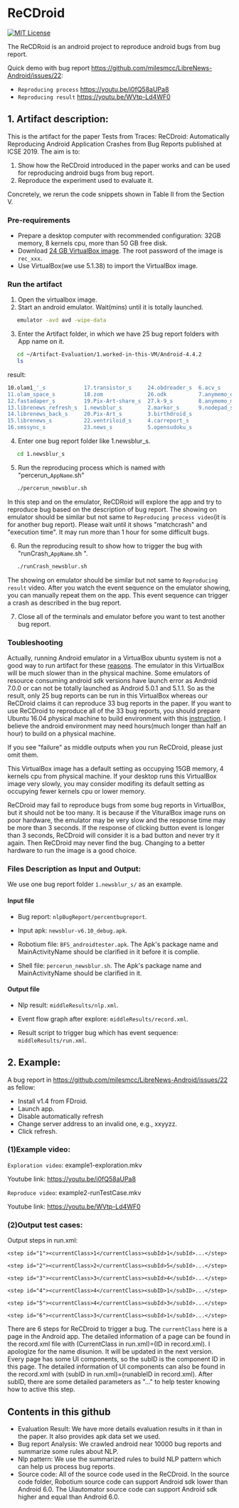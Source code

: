 # ReCDroid

[![MIT License](https://img.shields.io/github/license/xiaocong/uiautomator.svg)](http://opensource.org/licenses/MIT)


The ReCDRoid is an android project to reproduce android bugs from bug report.

Quick demo with bug report https://github.com/milesmcc/LibreNews-Android/issues/22: 
- `Reproducing process` https://youtu.be/i0fQ58aUPa8 
- `Reproducing result` https://youtu.be/WVtp-Ld4WF0 
           
## 1. Artifact description:
This is the artifact for the paper Tests from Traces:  ReCDroid: Automatically Reproducing Android
Application Crashes from Bug Reports published at ICSE 2019. The aim is to:

1. Show how the ReCDroid introduced in the paper works and can be used for reproducing android bugs from bug report.
2. Reproduce the experiment used to evaluate it.

Concretely, we rerun the code snippets shown in Table II from the Section V.

### Pre-requirements

- Prepare a desktop computer with recommended configuration: 32GB memory, 8 kernels cpu, more than 50 GB free disk.
- Download [24 GB VirtualBox image](https://drive.google.com/file/d/1kKdHsa9TJEyU4pYyOQPyMzZqagWBcVSX/view?usp=sharing). The root password of the image is `rec_xxx`.
- Use VirtualBox(we use 5.1.38) to import the VirtualBox image.

### Run the artifact

1. Open the virtualbox image.
2. Start an android emulator. Wait(mins) until it is totally launched.
```sh
   emulator -avd avd -wipe-data
```
3. Enter the Artifact folder, in which we have 25 bug report folders with App name on it.
```sh
   cd ~/Artifact-Evaluation/1.worked-in-this-VM/Android-4.4.2
   ls
```
   result:
```sh
10.olam1_'_s            17.transistor_s     24.obdreader_s  6.acv_s
11.olam_space_s         18.zom              26.odk          7.anymemo_deafult_s
12.fastadaper_s         19.Pix-Art-share_s  27.k-9_s        8.anymemo_menu_s
13.librenews_refresh_s  1.newsblur_s        2.markor_s      9.nodepad_s
14.librenews_back_s     20.Pix-Art_s        3.birthdroid_s
15.librenews_s          22.ventriloid_s     4.carreport_s
16.smssync_s            23.news_s           5.opensudoku_s
```
4. Enter one bug report folder like 1.newsblur_s.
```sh
   cd 1.newsblur_s
```

5. Run the reproducing process which is named with "percerun_`AppName`.sh"
```sh
   ./percerun_newsblur.sh
```
   In this step and on the emulator, ReCDRoid will explore the app and try to reproduce bug based on the description of bug report. The showing on emulator should be similar but not same to `Reproducing process video`(it is for another bug report). Please wait until it shows "matchcrash" and "execution time". It may run more than 1 hour for some difficult bugs.

6. Run the reproducing result to show how to trigger the bug with "runCrash_`AppName`.sh ".
```sh
   ./runCrash_newsblur.sh
```
   The showing on emulator should be similar but not same to `Reproducing result` video. After you watch the event sequence on the emulator showing, you can manually repeat them on the app. This event sequence can trigger a crash as described in the bug report.
   
7. Close all of the terminals and emulator before you want to test another bug report.

### Toubleshooting

Actually, running Android emulator in a VirtualBox ubuntu system is not a good way to run artifact for these [reasons](https://stackoverflow.com/questions/14971621/android-emulator-not-starting-in-a-virtualbox-ubuntu-instance). The emulator in this VirtualBox will be much slower than in the physical machine. Some emulators of resource consuming android sdk versions have launch error as Android 7.0.0 or can not be totally launched as Android 5.0.1 and 5.1.1. So as the result, only 25 bug reports can be run in this VirtualBox whereas our ReCDroid claims it can reproduce 33 bug reports in the paper. If you want to use ReCDroid to reproduce all of the 33 bug reports, you should prepare Ubuntu 16.04 physical machine to build environment with this [instruction](https://drive.google.com/file/d/1W2HUs_6YJ3gD6qAeEUieYApiLTdCjb3Y/view?usp=sharing). I believe the android environment may need hours(much longer than half an hour) to build on a physical machine.

If you see "failure" as middle outputs when you run ReCDroid, please just omit them.

This VirtualBox image has a default setting as occupying 15GB memory, 4 kernels cpu from physical machine. If your desktop runs this VirtualBox image very slowly, you may consider modifing its default setting as occupying fewer kernels cpu or lower memory.

ReCDroid may fail to reproduce bugs from some bug reports in VirtualBox, but it should not be too many. It is because if the VituralBox image runs on poor hardware, the emulator may be very slow and the response time may be more than 3 seconds. If the response of clicking button event is longer than 3 seconds, ReCDroid will consider it is a bad button and never try it again. Then ReCDroid may never find the bug. Changing to a better hardware to run the image is a good choice.

###  Files Description as Input and Output:

We use one bug report folder `1.newsblur_s/` as an example.

#### Input file
- Bug report: `nlpBugReport/percentbugreport`.

- Input apk: `newsblur-v6.10_debug.apk`.

- Robotium file: `BFS_androidtester.apk`. The Apk's package name and MainActivityName should be clarified in it before it is complie.

- Shell file: `percerun_newsblur.sh`. The Apk's package name and MainActivityName should be clarified in it.

#### Output file
- Nlp result: `middleResults/nlp.xml`.

- Event flow graph after explore: `middleResults/record.xml`.

- Result script to trigger bug which has event sequence: `middleResults/run.xml`.

## 2. Example:
A bug report in https://github.com/milesmcc/LibreNews-Android/issues/22 as fellow:

- Install v1.4 from FDroid.
- Launch app.
- Disable automatically refresh
- Change server address to an invalid one, e.g., xxyyzz.
- Click refresh.

### (1)Example video:

`Exploration video`: example1-exploration.mkv

Youtube link: https://youtu.be/i0fQ58aUPa8

`Reproduce video`: example2-runTestCase.mkv

Youtube link: https://youtu.be/WVtp-Ld4WF0

### (2)Output test cases:
Output steps in run.xml: 

```
<step id="1"><currentClass>1</currentClass><subId>1</subId>...</step>
 
<step id="2"><currentClass>2</currentClass><subId>5</subId>...</step>

<step id="3"><currentClass>3</currentClass><subId>4</subId>...</step>

<step id="4"><currentClass>4</currentClass><subID>1</subID>...</step>

<step id="5"><currentClass>4</currentClass><subId>3</subId>...</step>

<step id="6"><currentClass>3</currentClass><subId>1</subId>...</step>
```

There are 6 steps for ReCDroid to trigger a bug. The `currentClass` here is a page in the Android app. The detailed information of a page can be found in the record.xml file with (CurrentClass in run.xml)=(ID in record.xml). I apologize for the name disunion. It will be updated in the next version. Every page has some UI components, so the subID is the component ID in this page. The detailed information of UI components can also be found in the record.xml with (subID in run.xml)=(runableID in record.xml). After subID, there are some detailed parameters as "..." to help tester knowing how to active this step.

## Contents in this github

- Evaluation Result: We have more details evaluation results in it than in the paper. It also provides apk data set we used.
- Bug report Analysis: We crawled android near 10000 bug reports and summarize some rules about NLP.
- Nlp pattern: We use the summarized rules to build NLP pattern which can help us process bug reports.
- Source code: All of the source code used in the ReCDroid. In the source code folder, Robotium source code can support Android sdk lower than Android 6.0. The Uiautomator source code can support Android sdk higher and equal than Android 6.0.


